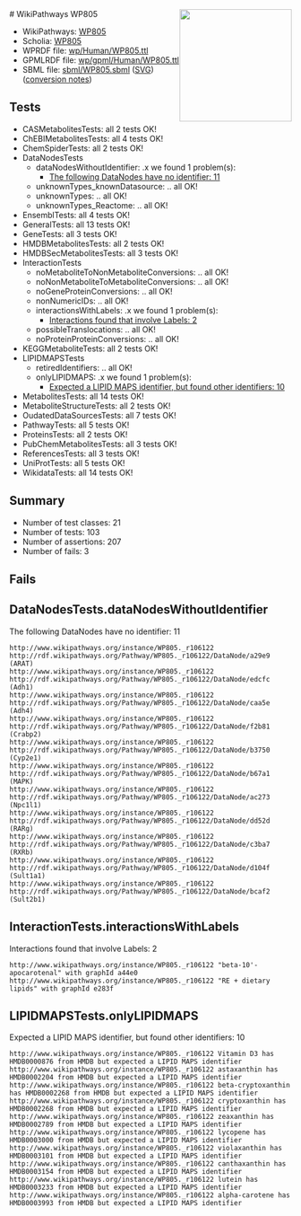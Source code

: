 <img style="float: right; width: 200px" src="../logo.png" />
# WikiPathways WP805

* WikiPathways: [WP805](https://identifiers.org/wikipathways:WP805)
* Scholia: [WP805](https://scholia.toolforge.org/wikipathways/WP805)
* WPRDF file: [wp/Human/WP805.ttl](../wp/Human/WP805.ttl)
* GPMLRDF file: [wp/gpml/Human/WP805.ttl](../wp/gpml/Human/WP805.ttl)
* SBML file: [sbml/WP805.sbml](../sbml/WP805.sbml) ([SVG](../sbml/WP805.svg)) ([conversion notes](../sbml/WP805.txt))

## Tests
* CASMetabolitesTests: all 2 tests OK!
* ChEBIMetabolitesTests: all 4 tests OK!
* ChemSpiderTests: all 2 tests OK!
* DataNodesTests
    * dataNodesWithoutIdentifier: .x we found 1 problem(s):
        * [The following DataNodes have no identifier: 11](#8792c491)
    * unknownTypes_knownDatasource: .. all OK!
    * unknownTypes: .. all OK!
    * unknownTypes_Reactome: .. all OK!
* EnsemblTests: all 4 tests OK!
* GeneralTests: all 13 tests OK!
* GeneTests: all 3 tests OK!
* HMDBMetabolitesTests: all 2 tests OK!
* HMDBSecMetabolitesTests: all 3 tests OK!
* InteractionTests
    * noMetaboliteToNonMetaboliteConversions: .. all OK!
    * noNonMetaboliteToMetaboliteConversions: .. all OK!
    * noGeneProteinConversions: .. all OK!
    * nonNumericIDs: .. all OK!
    * interactionsWithLabels: .x we found 1 problem(s):
        * [Interactions found that involve Labels: 2](#630d2679)
    * possibleTranslocations: .. all OK!
    * noProteinProteinConversions: .. all OK!
* KEGGMetaboliteTests: all 2 tests OK!
* LIPIDMAPSTests
    * retiredIdentifiers: .. all OK!
    * onlyLIPIDMAPS: .x we found 1 problem(s):
        * [Expected a LIPID MAPS identifier, but found other identifiers: 10](#d0bfb678)
* MetabolitesTests: all 14 tests OK!
* MetaboliteStructureTests: all 2 tests OK!
* OudatedDataSourcesTests: all 7 tests OK!
* PathwayTests: all 5 tests OK!
* ProteinsTests: all 2 tests OK!
* PubChemMetabolitesTests: all 3 tests OK!
* ReferencesTests: all 3 tests OK!
* UniProtTests: all 5 tests OK!
* WikidataTests: all 14 tests OK!


## Summary

* Number of test classes: 21
* Number of tests: 103
* Number of assertions: 207
* Number of fails: 3

## Fails

<a name="8792c491" />

## DataNodesTests.dataNodesWithoutIdentifier

The following DataNodes have no identifier: 11
```
http://www.wikipathways.org/instance/WP805._r106122 http://rdf.wikipathways.org/Pathway/WP805._r106122/DataNode/a29e9 (ARAT)
http://www.wikipathways.org/instance/WP805._r106122 http://rdf.wikipathways.org/Pathway/WP805._r106122/DataNode/edcfc (Adh1)
http://www.wikipathways.org/instance/WP805._r106122 http://rdf.wikipathways.org/Pathway/WP805._r106122/DataNode/caa5e (Adh4)
http://www.wikipathways.org/instance/WP805._r106122 http://rdf.wikipathways.org/Pathway/WP805._r106122/DataNode/f2b81 (Crabp2)
http://www.wikipathways.org/instance/WP805._r106122 http://rdf.wikipathways.org/Pathway/WP805._r106122/DataNode/b3750 (Cyp2e1)
http://www.wikipathways.org/instance/WP805._r106122 http://rdf.wikipathways.org/Pathway/WP805._r106122/DataNode/b67a1 (MAPK)
http://www.wikipathways.org/instance/WP805._r106122 http://rdf.wikipathways.org/Pathway/WP805._r106122/DataNode/ac273 (Npc1l1)
http://www.wikipathways.org/instance/WP805._r106122 http://rdf.wikipathways.org/Pathway/WP805._r106122/DataNode/dd52d (RARg)
http://www.wikipathways.org/instance/WP805._r106122 http://rdf.wikipathways.org/Pathway/WP805._r106122/DataNode/c3ba7 (RXRb)
http://www.wikipathways.org/instance/WP805._r106122 http://rdf.wikipathways.org/Pathway/WP805._r106122/DataNode/d104f (Sult1a1)
http://www.wikipathways.org/instance/WP805._r106122 http://rdf.wikipathways.org/Pathway/WP805._r106122/DataNode/bcaf2 (Sult2b1)
```

<a name="630d2679" />

## InteractionTests.interactionsWithLabels

Interactions found that involve Labels: 2
```
http://www.wikipathways.org/instance/WP805._r106122 "beta-10'-apocarotenal" with graphId a44e0
http://www.wikipathways.org/instance/WP805._r106122 "RE + dietary lipids" with graphId e283f
```

<a name="d0bfb678" />

## LIPIDMAPSTests.onlyLIPIDMAPS

Expected a LIPID MAPS identifier, but found other identifiers: 10
```
http://www.wikipathways.org/instance/WP805._r106122 Vitamin D3 has HMDB0000876 from HMDB but expected a LIPID MAPS identifier
http://www.wikipathways.org/instance/WP805._r106122 astaxanthin has HMDB0002204 from HMDB but expected a LIPID MAPS identifier
http://www.wikipathways.org/instance/WP805._r106122 beta-cryptoxanthin has HMDB0002268 from HMDB but expected a LIPID MAPS identifier
http://www.wikipathways.org/instance/WP805._r106122 cryptoxanthin has HMDB0002268 from HMDB but expected a LIPID MAPS identifier
http://www.wikipathways.org/instance/WP805._r106122 zeaxanthin has HMDB0002789 from HMDB but expected a LIPID MAPS identifier
http://www.wikipathways.org/instance/WP805._r106122 lycopene has HMDB0003000 from HMDB but expected a LIPID MAPS identifier
http://www.wikipathways.org/instance/WP805._r106122 violaxanthin has HMDB0003101 from HMDB but expected a LIPID MAPS identifier
http://www.wikipathways.org/instance/WP805._r106122 canthaxanthin has HMDB0003154 from HMDB but expected a LIPID MAPS identifier
http://www.wikipathways.org/instance/WP805._r106122 lutein has HMDB0003233 from HMDB but expected a LIPID MAPS identifier
http://www.wikipathways.org/instance/WP805._r106122 alpha-carotene has HMDB0003993 from HMDB but expected a LIPID MAPS identifier
```

